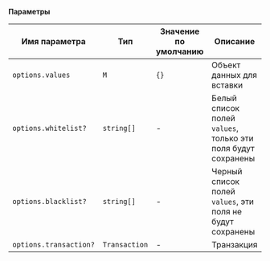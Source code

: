 **Параметры**

| Имя параметра          | Тип           | Значение по умолчанию | Описание                                                |
|-----------------------|---------------|-----------------------|---------------------------------------------------------|
| `options.values`      | `M`           | `{}`                  | Объект данных для вставки                                |
| `options.whitelist?`  | `string[]`    | -                     | Белый список полей `values`, только эти поля будут сохранены |
| `options.blacklist?`  | `string[]`    | -                     | Черный список полей `values`, эти поля не будут сохранены |
| `options.transaction?`| `Transaction` | -                     | Транзакция                                              |